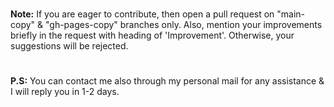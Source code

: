 #
**Note:** If you are eager to contribute, then open a pull request on "main-copy" & "gh-pages-copy" branches only. Also, mention your 
improvements briefly in the request with heading of 'Improvement'. Otherwise, your suggestions will be rejected. 
#
**P.S:** You can contact me also through my personal mail for any assistance & I will reply you in 1-2 days.
#
